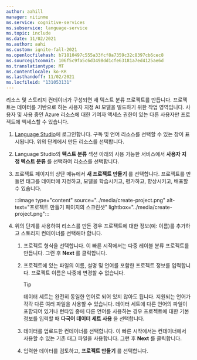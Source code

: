```yaml
---
author: aahill
manager: nitinme
ms.service: cognitive-services
ms.subservice: language-service
ms.topic: include
ms.date: 11/02/2021
ms.author: aahi
ms.custom: ignite-fall-2021
ms.openlocfilehash: b71810497c555a33fcf8a7359c32c8397cb6cec8
ms.sourcegitcommit: 106f5c9fa5c6d3498dd1cfe63181a7ed4125ae6d
ms.translationtype: MT
ms.contentlocale: ko-KR
ms.lasthandoff: 11/02/2021
ms.locfileid: "131053131"
---
```

리소스 및 스토리지 컨테이너가 구성되면 새 텍스트 분류 프로젝트를 만듭니다. 프로젝트는 데이터를 기반으로 하는 사용자 지정 AI 모델을 빌드하기 위한 작업 영역입니다. 사용자 및 사용 중인 Azure 리소스에 대한 기여자 액세스 권한이 있는 다른 사용자만 프로젝트에 액세스할 수 있습니다.

1. [Language Studio](https://aka.ms/languageStudio)에 로그인합니다. 구독 및 언어 리소스를 선택할 수 있는 창이 표시됩니다. 위의 단계에서 만든 리소스를 선택합니다.

2. Language Studio의 **텍스트 분류** 섹션 아래의 사용 가능한 서비스에서 **사용자 지정 텍스트 분류** 를 선택하여 리소스를 선택합니다.

3. 프로젝트 페이지의 상단 메뉴에서 **새 프로젝트 만들기** 를 선택합니다. 프로젝트를 만들면 태그를 데이터에 지정하고, 모델을 학습시키고, 평가하고, 향상시키고, 배포할 수 있습니다. 

    :::image type="content" source="../media/create-project.png" alt-text="프로젝트 만들기 페이지의 스크린샷" lightbox="../media/create-project.png":::

4. 위의 단계를 사용하여 리소스를 만든 경우 프로젝트에 대한 정보(예: 이름)를 추가하고 스토리지 컨테이너를 선택해야 합니다.

    1. 프로젝트 형식을 선택합니다. 이 빠른 시작에서는 다중 레이블 분류 프로젝트를 만듭니다. 그런 후 **Next** 를 클릭합니다.

    2. 프로젝트에 있는 파일의 이름, 설명 및 언어를 포함한 프로젝트 정보를 입력합니다. 프로젝트 이름은 나중에 변경할 수 없습니다.

        >[!TIP]
        > 데이터 세트는 완전히 동일한 언어로 되어 있지 않아도 됩니다. 지원되는 언어가 각각 다른 여러 파일을 사용할 수 있습니다. 데이터 세트에 다른 언어의 파일이 포함되어 있거나 런타임 중에 다른 언어를 사용하는 경우 프로젝트에 대한 기본 정보를 입력할 때 **다국어 데이터 세트 사용** 을 선택합니다.

    3. 데이터를 업로드한 컨테이너를 선택합니다. 이 빠른 시작에서는 컨테이너에서 사용할 수 있는 기존 태그 파일을 사용합니다. 그런 후 **Next** 를 클릭합니다.
 
    4. 입력한 데이터를 검토하고, **프로젝트 만들기** 를 선택합니다.
